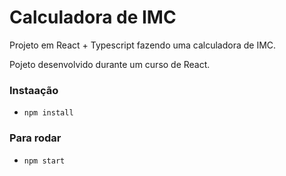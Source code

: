 # Calculadora de IMC

Projeto em React + Typescript fazendo uma calculadora de IMC.

Pojeto desenvolvido durante um curso de React.

### Instaação

- `npm install`

### Para rodar

- `npm start`
